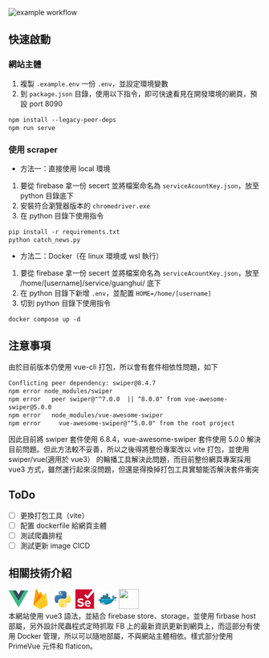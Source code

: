 ![example workflow](https://github.com/Kevin051596/guanghui-food-website/actions/workflows/main.yml/badge.svg)

## 快速啟動

### 網站主體
1. 複製 `.example.env` 一份 `.env`，並設定環境變數
2. 到 `package.json` 目錄，使用以下指令，即可快速看見在開發環境的網頁，預設 port 8090
```
npm install --legacy-peer-deps
npm run serve
```

### 使用 scraper
- 方法一：直接使用 local 環境
1. 要從 firebase 拿一份 secert 並將檔案命名為 `serviceAcountKey.json`，放至 python 目錄底下
2. 安裝符合瀏覽器版本的 `chromedriver.exe`
3. 在 python 目錄下使用指令
```
pip install -r requirements.txt
python catch_news.py
```

- 方法二：Docker（在 linux 環境或 wsl 執行）
1. 要從 firebase 拿一份 secert 並將檔案命名為 `serviceAcountKey.json`，放至 /home/[username]/service/guanghui/ 底下
2. 在 python 目錄下新增 `.env`，並配置 `HOME=/home/[username]`
3. 切到 python 目錄下使用指令
```
docker compose up -d
```

## 注意事項
由於目前版本仍使用 vue-cli 打包，所以會有套件相依性問題，如下
```
Conflicting peer dependency: swiper@8.4.7
npm error node_modules/swiper
npm error   peer swiper@"^7.0.0  || ^8.0.0" from vue-awesome-swiper@5.0.0
npm error   node_modules/vue-awesome-swiper
npm error     vue-awesome-swiper@"^5.0.0" from the root project
```
因此目前將 swiper 套件使用 6.8.4，vue-awesome-swiper 套件使用 5.0.0 解決目前問題。但此方法較不妥善，所以之後得將整份專案改以 vite 打包，並使用 swiper/vue(適用於 vue3） 的輪播工具解決此問題，而目前整份網頁專案採用 vue3 方式，雖然運行起來沒問題，但還是得換掉打包工具實驗能否解決套件衝突

## ToDo
- [ ] 更換打包工具（vite）
- [ ] 配置 dockerfile 給網頁主體
- [ ] 測試爬蟲排程
- [ ] 測試更新 image CICD

## 相關技術介紹
<div>
<img src="https://github.com/devicons/devicon/blob/master/icons/vuejs/vuejs-original.svg" width="40" height="40"/>
<img src="https://github.com/devicons/devicon/blob/master/icons/firebase/firebase-original.svg" title="Firebase" alt="Firebase" width="40" height="40"/>
<img src="https://github.com/devicons/devicon/blob/master/icons/python/python-original.svg" title="Python" **alt="Python" width="40" height="40"/>
<img src="https://github.com/devicons/devicon/blob/master/icons/selenium/selenium-original.svg" width="40" height="40"/>
<img src="https://github.com/devicons/devicon/blob/master/icons/docker/docker-original.svg" width="40" height="40"/>
<img src="https://i2.wp.com/www.primefaces.org/wp-content/uploads/2019/12/primevue-logo.png?fit=300%2C300&ssl=1" width="40" height="40"/>
</div>
本網站使用 vue3 語法，並結合 firebase store、storage，並使用 firbase host 部屬，另外設計爬蟲程式定時抓取 FB 上的最新資訊更新到網頁上，而這部分有使用 Docker 管理，所以可以隨地部屬，不與網站主體相依。樣式部分使用 PrimeVue 元件和 flaticon。
